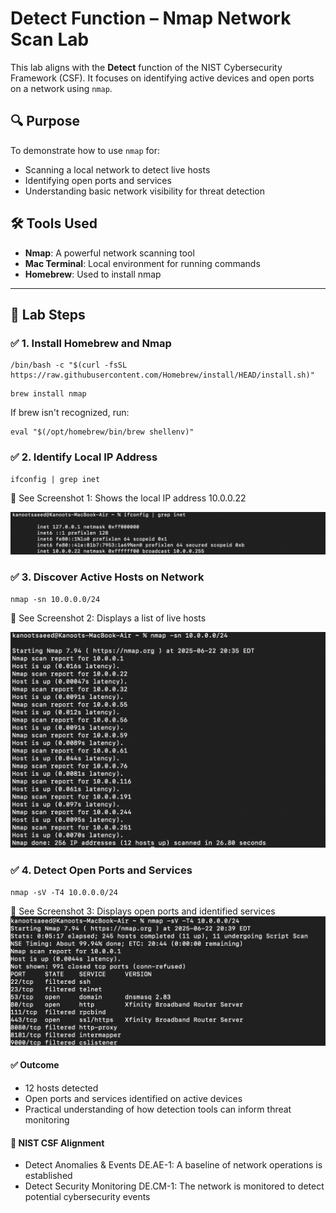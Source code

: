 # Detect Function – Nmap Network Scan Lab

This lab aligns with the **Detect** function of the NIST Cybersecurity Framework (CSF). It focuses on identifying active devices and open ports on a network using `nmap`.

## 🔍 Purpose
To demonstrate how to use `nmap` for:
- Scanning a local network to detect live hosts
- Identifying open ports and services
- Understanding basic network visibility for threat detection

## 🛠️ Tools Used
- **Nmap**: A powerful network scanning tool
- **Mac Terminal**: Local environment for running commands
- **Homebrew**: Used to install nmap

---

## 🧪 Lab Steps

### ✅ 1. Install Homebrew and Nmap
```
/bin/bash -c "$(curl -fsSL https://raw.githubusercontent.com/Homebrew/install/HEAD/install.sh)"
```
```
brew install nmap
```
If brew isn't recognized, run:
```
eval "$(/opt/homebrew/bin/brew shellenv)"
```
### ✅ 2. Identify Local IP Address
```
ifconfig | grep inet
```
📸 See Screenshot 1: Shows the local IP address 10.0.0.22

![Host Discovery](nmap-host-discovery.png)

### ✅ 3. Discover Active Hosts on Network
```
nmap -sn 10.0.0.0/24
```
📸 See Screenshot 2: Displays a list of live hosts

![Host Discovery](nmap-scan-results.png)

### ✅ 4. Detect Open Ports and Services
```
nmap -sV -T4 10.0.0.0/24
```
📸 See Screenshot 3: Displays open ports and identified services
![Host Discovery](nmap-port-scan.png)

#### ✅ Outcome
- 12 hosts detected
- Open ports and services identified on active devices
- Practical understanding of how detection tools can inform threat monitoring

#### 🧠 NIST CSF Alignment
- Detect	Anomalies & Events	DE.AE-1: A baseline of network operations is established
- Detect	Security Monitoring	DE.CM-1: The network is monitored to detect potential cybersecurity events

